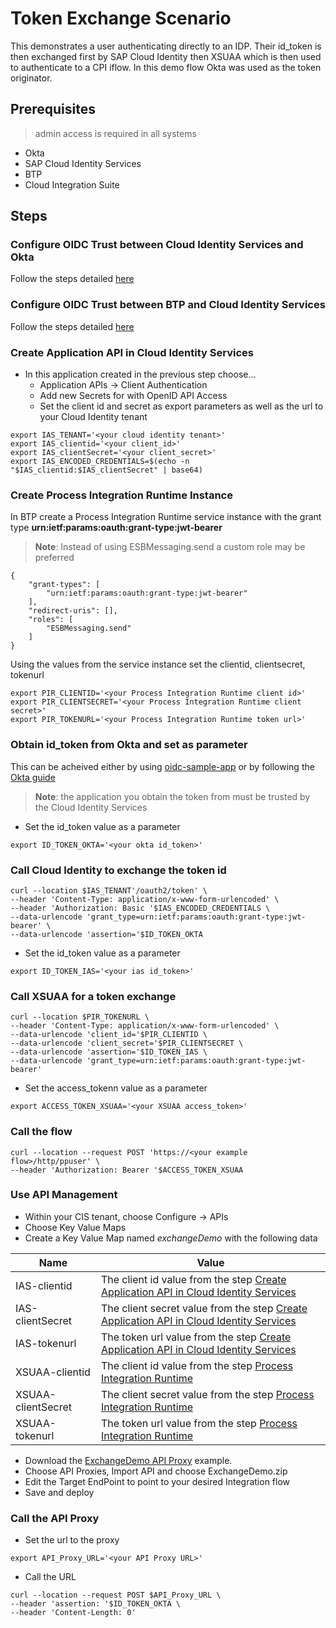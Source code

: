# Token Exchange Scenario

This demonstrates a user authenticating directly to an IDP. Their id_token is then exchanged first by SAP Cloud Identity then XSUAA which is then used to authenticate to a CPI iflow. In this demo flow Okta was used as the token originator.

## Prerequisites
> admin access is required in all systems
- Okta
- SAP Cloud Identity Services
- BTP
- Cloud Integration Suite


## Steps
### Configure OIDC Trust between Cloud Identity Services and Okta
Follow the steps detailed [here](https://community.sap.com/t5/technology-blogs-by-sap/connect-sap-cloud-identity-authentication-service-as-a-proxy-to-okta-using/ba-p/13554417)

### Configure OIDC Trust between BTP and Cloud Identity Services
Follow the steps detailed [here](https://help.sap.com/docs/btp/sap-business-technology-platform/establishing-trust-automatically)

### Create Application API in Cloud Identity Services
- In this application created in the previous step choose…
  -	Application APIs -> Client Authentication
  -	Add new Secrets for with OpenID API Access
  -	Set the client id and secret as export parameters as well as the url to your Cloud Identity tenant
    
```
export IAS_TENANT='<your cloud identity tenant>'
export IAS_clientid='<your client_id>'
export IAS_clientSecret='<your client_secret>'
export IAS_ENCODED_CREDENTIALS=$(echo -n "$IAS_clientid:$IAS_clientSecret" | base64)
```

### Create Process Integration Runtime Instance
In BTP create a Process Integration Runtime service instance with the grant type **urn:ietf:params:oauth:grant-type:jwt-bearer**
> **Note**: Instead of using ESBMessaging.send a custom role may be preferred
```
{
    "grant-types": [
        "urn:ietf:params:oauth:grant-type:jwt-bearer"
    ],
    "redirect-uris": [],
    "roles": [
        "ESBMessaging.send"
    ]
}
```

Using the values from the service instance set the clientid, clientsecret, tokenurl

```
export PIR_CLIENTID='<your Process Integration Runtime client id>'
export PIR_CLIENTSECRET='<your Process Integration Runtime client secret>'
export PIR_TOKENURL='<your Process Integration Runtime token url>'
```

### Obtain **id_token** from Okta and set as parameter
This can be acheived either by using [oidc-sample-app](https://github.com/jcawley5/oidc-sample-app) or by following the [Okta guide](https://support.okta.com/help/s/article/How-to-get-tokens-for-an-OIDC-application-without-a-browser-using-curlPostman?language=en_US)
> **Note**: the application you obtain the token from must be trusted by the Cloud Identity Services

- Set the id_token value as a parameter
```
export ID_TOKEN_OKTA='<your okta id_token>'
```

### Call Cloud Identity to exchange the token id
```
curl --location $IAS_TENANT'/oauth2/token' \
--header 'Content-Type: application/x-www-form-urlencoded' \
--header 'Authorization: Basic '$IAS_ENCODED_CREDENTIALS \
--data-urlencode 'grant_type=urn:ietf:params:oauth:grant-type:jwt-bearer' \
--data-urlencode 'assertion='$ID_TOKEN_OKTA
```
- Set the id_token value as a parameter

```
export ID_TOKEN_IAS='<your ias id_token>'
```

### Call XSUAA for a token exchange
```
curl --location $PIR_TOKENURL \
--header 'Content-Type: application/x-www-form-urlencoded' \
--data-urlencode 'client_id='$PIR_CLIENTID \
--data-urlencode 'client_secret='$PIR_CLIENTSECRET \
--data-urlencode 'assertion='$ID_TOKEN_IAS \
--data-urlencode 'grant_type=urn:ietf:params:oauth:grant-type:jwt-bearer'
```
- Set the access_tokenn value as a parameter

```
export ACCESS_TOKEN_XSUAA='<your XSUAA access_token>'
```

### Call the flow
```
curl --location --request POST 'https://<your example flow>/http/ppuser' \
--header 'Authorization: Bearer '$ACCESS_TOKEN_XSUAA
```

### Use API Management
- Within your CIS tenant, choose Configure -> APIs
- Choose Key Value Maps
- Create a Key Value Map named *exchangeDemo* with the following data
  
|  Name  |  Value|
| -------- | ------- |
|IAS-clientid|The client id value from the step [Create Application API in Cloud Identity Services](#create-application-api-in-cloud-identity-services)|
|IAS-clientSecret|The client secret value from the step [Create Application API in Cloud Identity Services](#create-application-api-in-cloud-identity-services)|
|IAS-tokenurl|The token url value from the step [Create Application API in Cloud Identity Services](#create-application-api-in-cloud-identity-services)|
|XSUAA-clientid|The client id value from the step [Process Integration Runtime](#create-process-integration-runtime-instance)|
|XSUAA-clientSecret|The client secret value from the step [Process Integration Runtime](#create-process-integration-runtime-instance)|
|XSUAA-tokenurl|The token url value from the step [Process Integration Runtime](#create-process-integration-runtime-instance)|

- Download the [ExchangeDemo API Proxy](../../raw/main/ExchangeDemo.zip) example.
- Choose API Proxies, Import API and choose ExchangeDemo.zip
- Edit the Target EndPoint to point to your desired Integration flow
- Save and deploy
### Call the API Proxy
- Set the url to the proxy
  
```
export API_Proxy_URL='<your API Proxy URL>'
```

- Call the URL
```
curl --location --request POST $API_Proxy_URL \
--header 'assertion: '$ID_TOKEN_OKTA \
--header 'Content-Length: 0'
```
